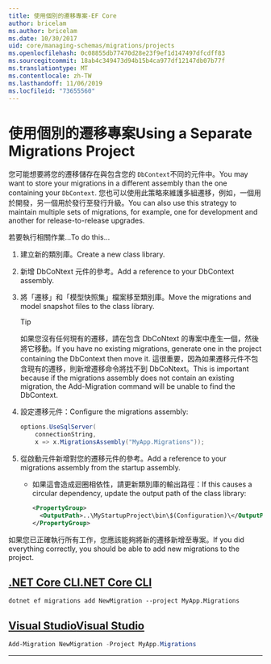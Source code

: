 ```yaml
---
title: 使用個別的遷移專案-EF Core
author: bricelam
ms.author: bricelam
ms.date: 10/30/2017
uid: core/managing-schemas/migrations/projects
ms.openlocfilehash: 0c08855db77470d28e23f9ef1d147497dfcdff83
ms.sourcegitcommit: 18ab4c349473d94b15b4ca977df12147db07b77f
ms.translationtype: MT
ms.contentlocale: zh-TW
ms.lasthandoff: 11/06/2019
ms.locfileid: "73655560"
---
```

# <a name="using-a-separate-migrations-project"></a><span data-ttu-id="0d0f5-102">使用個別的遷移專案</span><span class="sxs-lookup"><span data-stu-id="0d0f5-102">Using a Separate Migrations Project</span></span>

<span data-ttu-id="0d0f5-103">您可能想要將您的遷移儲存在與包含您的 `DbContext`不同的元件中。</span><span class="sxs-lookup"><span data-stu-id="0d0f5-103">You may want to store your migrations in a different assembly than the one containing your `DbContext`.</span></span> <span data-ttu-id="0d0f5-104">您也可以使用此策略來維護多組遷移，例如，一個用於開發，另一個用於發行至發行升級。</span><span class="sxs-lookup"><span data-stu-id="0d0f5-104">You can also use this strategy to maintain multiple sets of migrations, for example, one for development and another for release-to-release upgrades.</span></span>

<span data-ttu-id="0d0f5-105">若要執行相關作業…</span><span class="sxs-lookup"><span data-stu-id="0d0f5-105">To do this...</span></span>

1. <span data-ttu-id="0d0f5-106">建立新的類別庫。</span><span class="sxs-lookup"><span data-stu-id="0d0f5-106">Create a new class library.</span></span>

2. <span data-ttu-id="0d0f5-107">新增 DbCoNtext 元件的參考。</span><span class="sxs-lookup"><span data-stu-id="0d0f5-107">Add a reference to your DbContext assembly.</span></span>

3. <span data-ttu-id="0d0f5-108">將「遷移」和「模型快照集」檔案移至類別庫。</span><span class="sxs-lookup"><span data-stu-id="0d0f5-108">Move the migrations and model snapshot files to the class library.</span></span>
   > [!TIP]
   > <span data-ttu-id="0d0f5-109">如果您沒有任何現有的遷移，請在包含 DbCoNtext 的專案中產生一個，然後將它移動。</span><span class="sxs-lookup"><span data-stu-id="0d0f5-109">If you have no existing migrations, generate one in the project containing the DbContext then move it.</span></span>
   > <span data-ttu-id="0d0f5-110">這很重要，因為如果遷移元件不包含現有的遷移，則新增遷移命令將找不到 DbCoNtext。</span><span class="sxs-lookup"><span data-stu-id="0d0f5-110">This is important because if the migrations assembly does not contain an existing migration, the Add-Migration command will be unable to find the DbContext.</span></span>

4. <span data-ttu-id="0d0f5-111">設定遷移元件：</span><span class="sxs-lookup"><span data-stu-id="0d0f5-111">Configure the migrations assembly:</span></span>

   ``` csharp
   options.UseSqlServer(
       connectionString,
       x => x.MigrationsAssembly("MyApp.Migrations"));
   ```

5. <span data-ttu-id="0d0f5-112">從啟動元件新增對您的遷移元件的參考。</span><span class="sxs-lookup"><span data-stu-id="0d0f5-112">Add a reference to your migrations assembly from the startup assembly.</span></span>
   * <span data-ttu-id="0d0f5-113">如果這會造成迴圈相依性，請更新類別庫的輸出路徑：</span><span class="sxs-lookup"><span data-stu-id="0d0f5-113">If this causes a circular dependency, update the output path of the class library:</span></span>

     ``` xml
     <PropertyGroup>
       <OutputPath>..\MyStartupProject\bin\$(Configuration)\</OutputPath>
     </PropertyGroup>
     ```

<span data-ttu-id="0d0f5-114">如果您已正確執行所有工作，您應該能夠將新的遷移新增至專案。</span><span class="sxs-lookup"><span data-stu-id="0d0f5-114">If you did everything correctly, you should be able to add new migrations to the project.</span></span>

## <a name="net-core-clitabdotnet-core-cli"></a>[<span data-ttu-id="0d0f5-115">.NET Core CLI</span><span class="sxs-lookup"><span data-stu-id="0d0f5-115">.NET Core CLI</span></span>](#tab/dotnet-core-cli)

``` Console
dotnet ef migrations add NewMigration --project MyApp.Migrations
```

## <a name="visual-studiotabvs"></a>[<span data-ttu-id="0d0f5-116">Visual Studio</span><span class="sxs-lookup"><span data-stu-id="0d0f5-116">Visual Studio</span></span>](#tab/vs)

``` powershell
Add-Migration NewMigration -Project MyApp.Migrations
```

***
